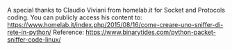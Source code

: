 A special thanks to Claudio Viviani from homelab.it for Socket and Protocols coding.
You can publicly access his content to: https://www.homelab.it/index.php/2015/08/16/come-creare-uno-sniffer-di-rete-in-python/
Reference: https://www.binarytides.com/python-packet-sniffer-code-linux/
